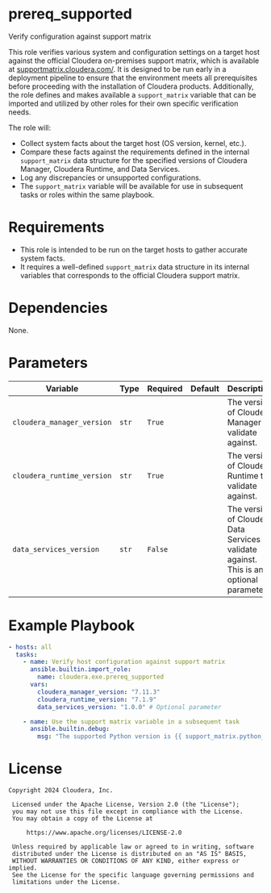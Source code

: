 # prereq_supported

Verify configuration against support matrix

This role verifies various system and configuration settings on a target host against the official Cloudera on-premises support matrix, which is available at [supportmatrix.cloudera.com/](https://supportmatrix.cloudera.com). It is designed to be run early in a deployment pipeline to ensure that the environment meets all prerequisites before proceeding with the installation of Cloudera products. Additionally, the role defines and makes available a `support_matrix` variable that can be imported and utilized by other roles for their own specific verification needs.

The role will:
- Collect system facts about the target host (OS version, kernel, etc.).
- Compare these facts against the requirements defined in the internal `support_matrix` data structure for the specified versions of Cloudera Manager, Cloudera Runtime, and Data Services.
- Log any discrepancies or unsupported configurations.
- The `support_matrix` variable will be available for use in subsequent tasks or roles within the same playbook.

# Requirements

- This role is intended to be run on the target hosts to gather accurate system facts.
- It requires a well-defined `support_matrix` data structure in its internal variables that corresponds to the official Cloudera support matrix.

# Dependencies

None.

# Parameters

| Variable | Type | Required | Default | Description |
| --- | --- | --- | --- | --- |
| `cloudera_manager_version` | `str` | `True` | | The version of Cloudera Manager to validate against. |
| `cloudera_runtime_version` | `str` | `True` | | The version of Cloudera Runtime to validate against. |
| `data_services_version` | `str` | `False` | | The version of Cloudera Data Services to validate against. This is an optional parameter. |

# Example Playbook

```yaml
- hosts: all
  tasks:
    - name: Verify host configuration against support matrix
      ansible.builtin.import_role:
        name: cloudera.exe.prereq_supported
      vars:
        cloudera_manager_version: "7.11.3"
        cloudera_runtime_version: "7.1.9"
        data_services_version: "1.0.0" # Optional parameter

    - name: Use the support matrix variable in a subsequent task
      ansible.builtin.debug:
        msg: "The supported Python version is {{ support_matrix.python_version }}"
```

# License

```
Copyright 2024 Cloudera, Inc.

 Licensed under the Apache License, Version 2.0 (the "License");
 you may not use this file except in compliance with the License.
 You may obtain a copy of the License at

     https://www.apache.org/licenses/LICENSE-2.0

 Unless required by applicable law or agreed to in writing, software
 distributed under the License is distributed on an "AS IS" BASIS,
 WITHOUT WARRANTIES OR CONDITIONS OF ANY KIND, either express or implied.
 See the License for the specific language governing permissions and
 limitations under the License.
```
